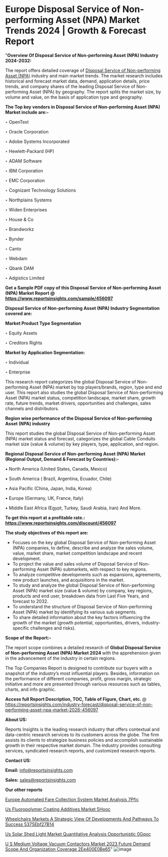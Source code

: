 # Europe Disposal Service of Non-performing Asset (NPA) Market Trends 2024 | Growth & Forecast Report

"<strong>Overview Of Disposal Service of Non-performing Asset (NPA) Industry 2024-2032:</strong>

The report offers detailed coverage of <a href=https://www.reportsinsights.com/sample/456097>Disposal Service of Non-performing Asset (NPA)</a> industry and main market trends. The market research includes historical and forecast market data, demand, application details, price trends, and company shares of the leading Disposal Service of Non-performing Asset (NPA) by geography. The report splits the market size, by volume and value, on the basis of application type and geography.

<strong>The Top key vendors in Disposal Service of Non-performing Asset (NPA) Market include are:- </strong>

‣ OpenText

‣ Oracle Corporation

‣ Adobe Systems Incorporated

‣ Hewlett-Packard (HP)

‣ ADAM Software

‣ IBM Corporation

‣ EMC Corporation

‣ Cognizant Technology Solutions

‣ Northplains Systems

‣ Widen Enterprises

‣ House & Co

‣ Brandworkz

‣ Bynder

‣ Canto

‣ Webdam

‣ Qbank DAM

‣ Adgistics Limited

<strong>Get a Sample PDF copy of this Disposal Service of Non-performing Asset (NPA) Market Report </strong><strong>@ <a href=https://www.reportsinsights.com/sample/456097 style=color:#0000ff;>https://www.reportsinsights.com/sample/456097</a> </strong>

<strong>Disposal Service of Non-performing Asset (NPA) Industry Segmentation covered are:</strong>

<strong>Market Product Type Segmentation</strong>

‣ Equity Assets

‣ Creditors Rights

<strong>Market by Application Segmentation:</strong>

‣ Individual

‣ Enterprise

This research report categorizes the global Disposal Service of Non-performing Asset (NPA) market by top players/brands, region, type and end user. This report also studies the global Disposal Service of Non-performing Asset (NPA) market status, competition landscape, market share, growth rate, future trends, market drivers, opportunities and challenges, sales channels and distributors.

<strong>Region wise performance of the Disposal Service of Non-performing Asset (NPA) industry</strong><strong> </strong>

This report studies the global Disposal Service of Non-performing Asset (NPA) market status and forecast, categorizes the global Cable Conduits market size (value &amp; volume) by key players, type, application, and region. 

<strong>Regional Disposal Service of Non-performing Asset (NPA) Market (Regional Output, Demand &amp; Forecast by Countries):-</strong>

• North America (United States, Canada, Mexico)

• South America ( Brazil, Argentina, Ecuador, Chile)

• Asia Pacific (China, Japan, India, Korea)

• Europe (Germany, UK, France, Italy)

• Middle East Africa (Egypt, Turkey, Saudi Arabia, Iran) And More.

<strong>To get this report at a profitable rate.: <a href=https://www.reportsinsights.com/discount/456097 style=color:#0000ff;>https://www.reportsinsights.com/discount/456097</a></strong>

<strong>The study objectives of this report are:</strong>
<ul>
  <li>Focuses on the key global Disposal Service of Non-performing Asset (NPA) companies, to define, describe and analyze the sales volume, value, market share, market competition landscape and recent development.</li>
  <li>To project the value and sales volume of Disposal Service of Non-performing Asset (NPA) submarkets, with respect to key regions.</li>
  <li>To analyze competitive developments such as expansions, agreements, new product launches, and acquisitions in the market.</li>
  <li>To study and analyze the global Disposal Service of Non-performing Asset (NPA) market size (value &amp; volume) by company, key regions, products and end user, breakdown data from Last Five Years, and forecast to 2032.</li>
  <li>To understand the structure of Disposal Service of Non-performing Asset (NPA) market by identifying its various sub segments.</li>
  <li>To share detailed information about the key factors influencing the growth of the market (growth potential, opportunities, drivers, industry-specific challenges and risks).</li>
</ul>
<strong>Scope of the Report:-</strong><strong> </strong>

The report scope combines a detailed research of <strong>Global Disposal Service of Non-performing Asset (NPA) Market 2024 </strong>with the apprehension given in the advancement of the industry in certain regions.

The Top Companies Report is designed to contribute our buyers with a snapshot of the industry’s most influential players. Besides, information on the performance of different companies, profit, gross margin, strategic initiative and more are presented through various resources such as tables, charts, and info graphic.

<strong>Access full Report Description, TOC, Table of Figure, Chart, etc. </strong>@   <a href=https://reportsinsights.com/industry-forecast/disposal-service-of-non-performing-asset-npa-market-2026-456097 style=color:#0000ff;>https://reportsinsights.com/industry-forecast/disposal-service-of-non-performing-asset-npa-market-2026-456097</a>

<strong>About US:</strong>

Reports Insights is the leading research industry that offers contextual and data-centric research services to its customers across the globe. The firm assists its clients to strategize business policies and accomplish sustainable growth in their respective market domain. The industry provides consulting services, syndicated research reports, and customized research reports.

<strong>Contact US:</strong>

<p class=""""><b>Email:</b> <a href=mailto:info@reportsinsights.com>info@reportsinsights.com</a></p>
<p class=""""><b>Sales:</b> <a href=mailto:sales@reportsinsights.com>sales@reportsinsights.com</a></p>

<strong>Our other reports</strong>

<a href=https://www.linkedin.com/pulse/europe-automated-fare-collection-system-market-analysis-7pfjc/>Europe Automated Fare Collection System Market Analysis 7Pfjc</a>

<a href=https://www.linkedin.com/pulse/us-fluoropolymer-coating-additives-market-5hooc/>Us Fluoropolymer Coating Additives Market 5Hooc</a>

<a href=https://medium.com/@reportinsights.ja/wheelchairs-markets-a-strategic-view-of-developments-and-pathways-to-success-5375ebf27b14>Wheelchairs Markets A Strategic View Of Developments And Pathways To Success 5375Ebf27B14</a>

<a href=https://www.linkedin.com/pulse/us-solar-shed-light-market-quantitative-analysis-opportunistic-0gqoc/>Us Solar Shed Light Market Quantitative Analysis Opportunistic 0Gqoc</a>

<a href=https://medium.com/@aaradhyashinde84758/u-s-medium-voltage-vacuum-contactors-market-2023-future-demand-scope-and-organization-coverage-2ee400e0be65>U S Medium Voltage Vacuum Contactors Market 2023 Future Demand Scope And Organization Coverage 2Ee400E0Be65</a>"
![image](https://github.com/daminid12/RImarketresearch/assets/158430485/47fa1c53-0682-40e9-9c85-4b0ea166cb72)
 
 

